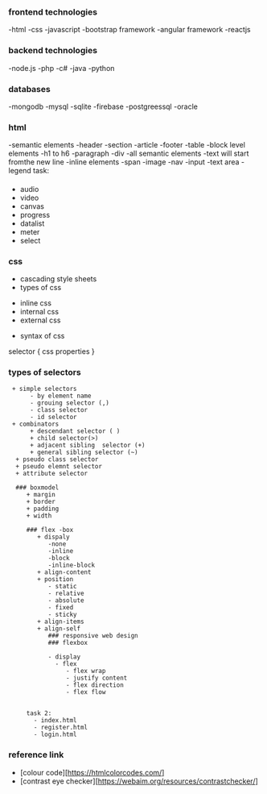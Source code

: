 ### frontend technologies
-html
-css
-javascript
-bootstrap framework
-angular framework
-reactjs


### backend technologies

-node.js
-php
-c#
-java
-python

### databases
   -mongodb
   -mysql
   -sqlite
   -firebase
   -postgreessql
   -oracle

### html
-semantic elements
        -header
        -section
        -article
        -footer
        -table
-block level elements
        -h1 to h6
        -paragraph
        -div
        -all semantic  elements
        -text will start fromthe new line
-inline elements
        -span
        -image
        -nav
        -input
        -text area
        -legend
  task:
   ####
   - audio
   - video
   - canvas
   - progress
   - datalist
   - meter
   - select

   ### css
   + cascading style sheets
   + types of css
   - inline css
   - internal css
   - external css    

   + syntax of css  

   selector
   {
           css properties
   }

   ### types of selectors
     + simple selectors
          - by element name
          - grouing selector (,)
          - class selector
          - id selector
     + combinators
          + descendant selector ( )
          + child selector(>)
          + adjacent sibling  selector (+)
          + general sibling selector (~)
      + pseudo class selector
      + pseudo elemnt selector
      + attribute selector

      ### boxmodel
         + margin
         + border
         + padding
         + width

         ### flex -box
            + dispaly
               -none
               -inline
               -block
               -inline-block
            + align-content
            + position
               - static
               - relative
               - absolute
               - fixed
               - sticky
            + align-items
            + align-self
               ### responsive web design
               ### flexbox

               - display
                 - flex
                    - flex wrap
                    - justify content
                    - flex direction
                    - flex flow


         task 2:
           - index.html
           - register.html
           - login.html







   ### reference link
   - [colour code][https://htmlcolorcodes.com/]
   - [contrast eye checker][https://webaim.org/resources/contrastchecker/]